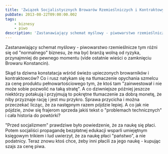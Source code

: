 ```yaml
---
title: 'Związek Socjalistycznych Browarów Rzemieślniczych i Kontraktowych'
pubDate: 2013-08-22T09:00:00.002
tags:
    - biznesy
    - piwo
description: 'Zastanawiający schemat myślowy - piwowarstwo rzemieślnicze tym różni się od "normalnego" biznesu, że ma być branżą wolną od ryzyka, przynajmniej do pewnego momentu (vide ostatnie wieści o zamknięciu Browaru Konstancin).'
---
```


Zastanawiający schemat myślowy - piwowarstwo rzemieślnicze tym różni się od "normalnego" biznesu, że ma być branżą wolną od ryzyka, przynajmniej do pewnego momentu (vide ostatnie wieści o zamknięciu Browaru Konstancin).

Skąd ta dziwna konstatacja wśród świeżo upieczonych browarników i kontraktowców? Co i rusz natykam się na tłumaczenie opychania szmelcu za cenę produktu pełnowartościowego tym, że ktoś tam "zainwestował i nie może sobie pozwolić na taką stratę". A co dziwniejsze później jeszcze niektórzy potakują i przyjmują to pokrętne tłumaczenie za dobrą monetę, że niby przyznaje rację i jest mu przykro. Sprawa przycicha i można przeczekać licząc, że za następnym razem pójdzie lepiej. A co jak nie pójdzie, znów się frajerom sprzeda jakiś tekst o "problemach technicznych" i cała historia do powtórki?

"Przed socjalizmem" prawdziwe było powiedzenie, że za naukę się płaci. Potem socjaliści propagandę bezpłatnej edukacji wsparli umiejętnym księgowym trikiem i lud uwierzył, że za naukę płaci "państwo", a nie podatnicy. Teraz znowu ktoś chce, żeby inni płacili za jego naukę - kupując szajs za cenę piwa.
